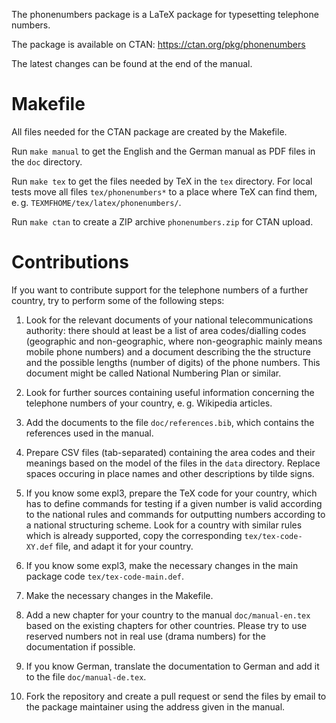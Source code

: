 The phonenumbers package is a LaTeX package for typesetting telephone numbers.

The package is available on CTAN: https://ctan.org/pkg/phonenumbers

The latest changes can be found at the end of the manual.

# Makefile

All files needed for the CTAN package are created by the Makefile.

Run `make manual` to get the English and the German manual as PDF files in the `doc` directory.

Run `make tex` to get the files needed by TeX in the `tex` directory. For local tests move all files `tex/phonenumbers*` to a place where TeX can find them, e. g. `TEXMFHOME/tex/latex/phonenumbers/`.

Run `make ctan` to create a ZIP archive `phonenumbers.zip` for CTAN upload.

# Contributions

If you want to contribute support for the telephone numbers of a further country, try to perform some of the following steps:

1. Look for the relevant documents of your national telecommunications authority: there should at least be a list of area codes/dialling codes (geographic and non-geographic, where non-geographic mainly means mobile phone numbers) and a document describing the the structure and the possible lengths (number of digits) of the phone numbers. This document might be called National Numbering Plan or similar.

2. Look for further sources containing useful information concerning the telephone numbers of your country, e. g. Wikipedia articles.

3. Add the documents to the file `doc/references.bib`, which contains the references used in the manual.

4. Prepare CSV files (tab-separated) containing the area codes and their meanings based on the model of the files in the `data` directory. Replace spaces occuring in place names and other descriptions by tilde signs.

5. If you know some expl3, prepare the TeX code for your country, which has to define commands for testing if a given number is valid according to the national rules and commands for outputting numbers according to a national structuring scheme. Look for a country with similar rules which is already supported, copy the corresponding `tex/tex-code-XY.def` file, and adapt it for your country.

6. If you know some expl3, make the necessary changes in the main package code `tex/tex-code-main.def`.

7. Make the necessary changes in the Makefile.

8. Add a new chapter for your country to the manual `doc/manual-en.tex` based on the existing chapters for other countries. Please try to use reserved numbers not in real use (drama numbers) for the documentation if possible.

9. If you know German, translate the documentation to German and add it to the file `doc/manual-de.tex`.

10. Fork the repository and create a pull request or send the files by email to the package maintainer using the address given in the manual.
